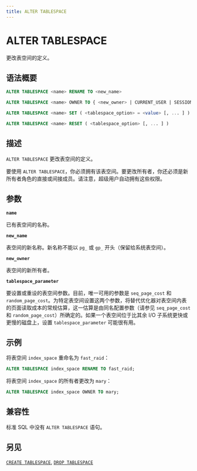 ```yaml
---
title: ALTER TABLESPACE
---
```


# ALTER TABLESPACE

更改表空间的定义。

## 语法概要

```sql
ALTER TABLESPACE <name> RENAME TO <new_name>

ALTER TABLESPACE <name> OWNER TO { <new_owner> | CURRENT_USER | SESSION_USER }

ALTER TABLESPACE <name> SET ( <tablespace_option> = <value> [, ... ] )

ALTER TABLESPACE <name> RESET ( <tablespace_option> [, ... ] )
```

## 描述

`ALTER TABLESPACE` 更改表空间的定义。

要使用 `ALTER TABLESPACE`，你必须拥有该表空间。要更改所有者，你还必须是新所有者角色的直接或间接成员。请注意，超级用户自动拥有这些权限。

## 参数

**`name`**

已有表空间的名称。

**`new_name`**

表空间的新名称。新名称不能以 `pg_` 或 `gp_` 开头（保留给系统表空间）。

**`new_owner`**

表空间的新所有者。

**`tablespace_parameter`**

要设置或重设的表空间参数。目前，唯一可用的参数是 `seq_page_cost` 和 `random_page_cost`。为特定表空间设置这两个参数，将替代优化器对表空间内表的页面读取成本的常规估算，这一估算是由同名配置参数（请参见 `seq_page_cost` 和 `random_page_cost`）所确定的。如果一个表空间位于比其余 I/O 子系统更快或更慢的磁盘上，设置 `tablespace_parameter` 可能很有用。

## 示例

将表空间 `index_space` 重命名为 `fast_raid`：

```sql
ALTER TABLESPACE index_space RENAME TO fast_raid;
```

将表空间 `index_space` 的所有者更改为 `mary`：

```sql
ALTER TABLESPACE index_space OWNER TO mary;
```

## 兼容性

标准 SQL 中没有 `ALTER TABLESPACE` 语句。

## 另见

[`CREATE TABLESPACE`](/docs/sql-stmts/sql-stmt-create-tablespace.md), [`DROP TABLESPACE`](/docs/sql-stmts/sql-stmt-drop-tablespace.md)
